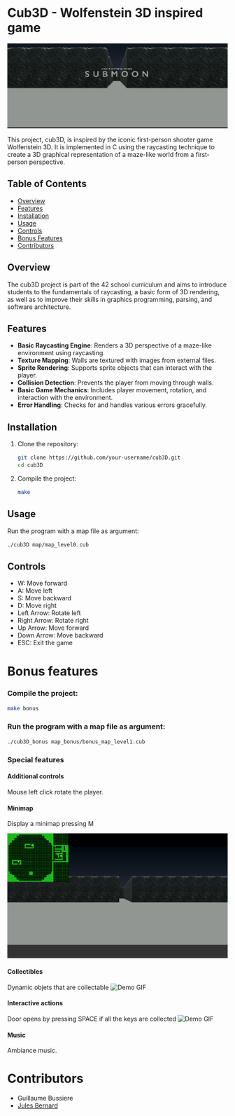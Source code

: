 # Cub3D - Wolfenstein 3D inspired game

![cub3D screenshot](gif_and_image/Intro.png)

This project, cub3D, is inspired by the iconic first-person shooter game Wolfenstein 3D. It is implemented in C using the raycasting technique to create a 3D graphical representation of a maze-like world from a first-person perspective.

## Table of Contents
- [Overview](#overview)
- [Features](#features)
- [Installation](#installation)
- [Usage](#usage)
- [Controls](#controls)
- [Bonus Features](#bonus-features)
- [Contributors](#contributors)

## Overview
The cub3D project is part of the 42 school curriculum and aims to introduce students to the fundamentals of raycasting, a basic form of 3D rendering, as well as to improve their skills in graphics programming, parsing, and software architecture.

## Features
- **Basic Raycasting Engine**: Renders a 3D perspective of a maze-like environment using raycasting.
- **Texture Mapping**: Walls are textured with images from external files.
- **Sprite Rendering**: Supports sprite objects that can interact with the player.
- **Collision Detection**: Prevents the player from moving through walls.
- **Basic Game Mechanics**: Includes player movement, rotation, and interaction with the environment.
- **Error Handling**: Checks for and handles various errors gracefully.

## Installation
1. Clone the repository:
   ```bash
   git clone https://github.com/your-username/cub3D.git
   cd cub3D
   ```
2. Compile the project:
   ```bash
   make
   ```
## Usage
Run the program with a map file as argument:
```bash
./cub3D map/map_level0.cub
```

## Controls
- W: Move forward
- A: Move left
- S: Move backward
- D: Move right
- Left Arrow: Rotate left
- Right Arrow: Rotate right
- Up Arrow: Move forward
- Down Arrow: Move backward
- ESC: Exit the game


# Bonus features
### Compile the project:
   ```bash
   make bonus
   ```
### Run the program with a map file as argument:
```bash
./cub3D_bonus map_bonus/bonus_map_level1.cub
```
### Special features

#### Additional controls

Mouse left click rotate the player.
  
#### Minimap
Display a minimap pressing M

![cub3D screenshot](gif_and_image/minimap.png)

#### Collectibles
Dynamic objets that are collectable
![Demo GIF](gif_and_image/turning_key.gif)

#### Interactive actions
Door opens by pressing SPACE if all the keys are collected
![Demo GIF](gif_and_image/moving_door.gif)

#### Music
Ambiance music.
# Contributors
- Guillaume Bussiere
- [Jules Bernard](https://github.com/julesrb)
